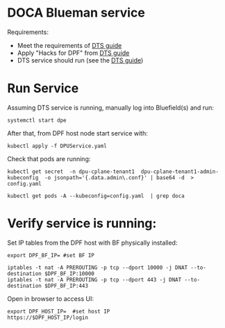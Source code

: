 # DOCA Blueman service

Requirements:
* Meet the requirements of [DTS guide](../dts/README.md)
* Apply "Hacks for DPF" from [DTS guide](../dts/README.md)
* DTS service should run (see the [DTS guide](../dts/README.md))

# Run Service

Assuming DTS service is running, manually log into Bluefield(s) and run:

```
systemctl start dpe
```

After that, from DPF host node start service with:
```
kubectl apply -f DPUService.yaml
```

Check that pods are running:

```
kubectl get secret  -n dpu-cplane-tenant1  dpu-cplane-tenant1-admin-kubeconfig  -o jsonpath='{.data.admin\.conf}' | base64 -d  > config.yaml

kubectl get pods -A --kubeconfig=config.yaml  | grep doca
```

# Verify service is running:

Set IP tables from the DPF host with BF physically installed:

```
export DPF_BF_IP= #set BF IP

iptables -t nat -A PREROUTING -p tcp --dport 10000 -j DNAT --to-destination $DPF_BF_IP:10000
iptables -t nat -A PREROUTING -p tcp --dport 443 -j DNAT --to-destination $DPF_BF_IP:443

```

Open in browser to access UI:
```
export DPF_HOST_IP=  #set host IP
https://$DPF_HOST_IP/login
```

